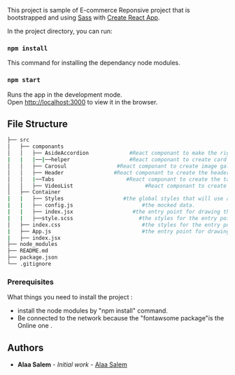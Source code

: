 This project is sample of E-commerce Reponsive project that is
 bootstrapped and using [Sass](https://sass-lang.com/) with [Create React App](https://github.com/facebook/create-react-app).


In the project directory, you can run:

### `npm install`

This command for installing the dependancy node modules. <br>

### `npm start`

Runs the app in the development mode.<br>
Open [http://localhost:3000](http://localhost:3000) to view it in the browser.


## File Structure
 
```bash
├── src
│   ├── componants
│   │   ├── AsideAccordion             #React componant to make the right side accordion. 
|   |   |──|──helper                   #React componant to create card item in the accordion.
│   │   ├── Carosul                #React componant to create image gallery.
│   │   ├── Header                #React componant to create the header sectionthat contains the title of the page.
│   │   |──Tabs                       #React componant to create the tabs section. 
│   │   ├── VideoList                       #React componant to create the videos with it's caption.
│   ├── Container
|   |   ├── Styles                   #the global styles that will use across the app like global color variables.
|   |   ├── config.js                      #the mocked data.
|   |   ├── index.jsx                   #the entry point for drawing the app.
|   |   ├──style.scss                     #the styles for the entry point for drawing the app.
│   ├── index.css                          #the styles for the entry point for drawing the app like the whole body styles.
|   ├── App.js                             #the entry point for drawing the app.
|   ├── index.jsx                         
├── node_modules
├── README.md
├── package.json
└── .gitignore
```



### Prerequisites

What things you need to install the project :

- install the node modules by "npm install" command.
- Be connected to the network because the "fontawsome package"is the Online one .

## Authors

* **Alaa Salem** - *Initial work* - [Alaa Salem](https://github.com/alaamahersalem)
